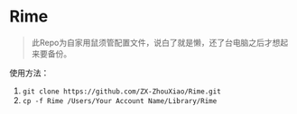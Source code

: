 # Rime
> 此Repo为自家用鼠须管配置文件，说白了就是懒，还了台电脑之后才想起来要备份。

使用方法：

1. `git clone https://github.com/ZX-ZhouXiao/Rime.git `
2. `cp -f Rime /Users/Your Account Name/Library/Rime`

